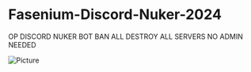 # Fasenium-Discord-Nuker-2024
OP DISCORD NUKER BOT BAN ALL DESTROY ALL SERVERS NO ADMIN NEEDED


![Picture](https://github.com/user-attachments/assets/04ccecd0-b9de-4fa1-8cb0-58072c859b2f)
